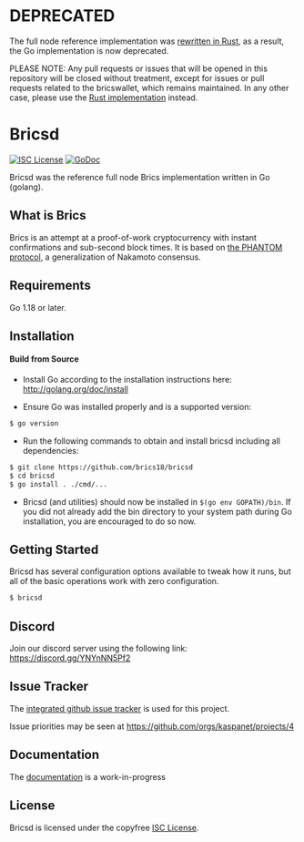 # DEPRECATED

The full node reference implementation was [rewritten in Rust](https://github.com/kaspanet/rusty-kaspa), as a result, the Go implementation is now deprecated.

PLEASE NOTE: Any pull requests or issues that will be opened in this repository will be closed without treatment, except for issues or pull requests related to the bricswallet, which remains maintained. In any other case, please use the [Rust implementation](https://github.com/kaspanet/rusty-kaspa) instead.

# Bricsd

[![ISC License](http://img.shields.io/badge/license-ISC-blue.svg)](https://choosealicense.com/licenses/isc/)
[![GoDoc](https://img.shields.io/badge/godoc-reference-blue.svg)](http://godoc.org/github.com/brics18/bricsd)

Bricsd was the reference full node Brics implementation written in Go (golang).

## What is Brics

Brics is an attempt at a proof-of-work cryptocurrency with instant confirmations and sub-second block times. It is based on [the PHANTOM protocol](https://eprint.iacr.org/2018/104.pdf), a generalization of Nakamoto consensus.

## Requirements

Go 1.18 or later.

## Installation

#### Build from Source

- Install Go according to the installation instructions here:
  http://golang.org/doc/install

- Ensure Go was installed properly and is a supported version:

```bash
$ go version
```

- Run the following commands to obtain and install bricsd including all dependencies:

```bash
$ git clone https://github.com/brics18/bricsd
$ cd bricsd
$ go install . ./cmd/...
```

- Bricsd (and utilities) should now be installed in `$(go env GOPATH)/bin`. If you did
  not already add the bin directory to your system path during Go installation,
  you are encouraged to do so now.

## Getting Started

Bricsd has several configuration options available to tweak how it runs, but all
of the basic operations work with zero configuration.

```bash
$ bricsd
```

## Discord

Join our discord server using the following link: https://discord.gg/YNYnNN5Pf2

## Issue Tracker

The [integrated github issue tracker](https://github.com/brics18/bricsd/issues)
is used for this project.

Issue priorities may be seen at https://github.com/orgs/kaspanet/projects/4

## Documentation

The [documentation](https://github.com/kaspanet/docs) is a work-in-progress

## License

Bricsd is licensed under the copyfree [ISC License](https://choosealicense.com/licenses/isc/).
